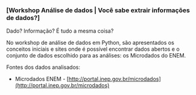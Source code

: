 ### [Workshop Análise de dados | Você sabe extrair informações de dados?]

Dado? Informação? É tudo a mesma coisa?

No workshop de análise de dados em Python, são apresentados os conceitos iniciais e sites onde é possível encontrar dados abertos e o conjunto de dados escolhido para as análises: os Microdados do ENEM.

Fontes dos dados analisados:
* Microdados ENEM - [http://portal.inep.gov.br/microdados](http://portal.inep.gov.br/microdados)
